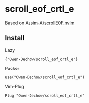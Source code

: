 # scroll_eof_crtl_e

Based on [Aasim-A/scrollEOF.nvim](https://github.com/Aasim-A/scrollEOF.nvim/tree/master)

## Install 

Lazy
```
{"Owen-Dechow/scroll_eof_crtl_e"}
```

Packer
```
use("Owen-Dechow/scroll_eof_crtl_e")
```

Vim-Plug
```
Plug "Owen-Dechow/scroll_eof_crtl_e"
```
